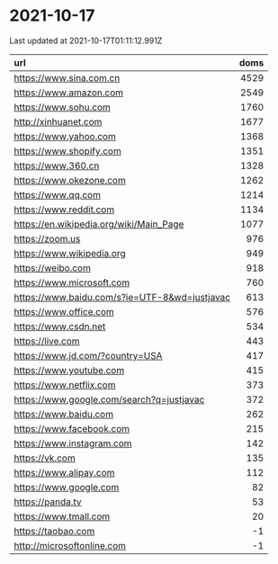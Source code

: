# 2021-10-17

<!-- BEGIN -->
Last updated at 2021-10-17T01:11:12.991Z

url | doms
:- | -:
https://www.sina.com.cn | 4529
https://www.amazon.com | 2549
https://www.sohu.com | 1760
http://xinhuanet.com | 1677
https://www.yahoo.com | 1368
https://www.shopify.com | 1351
https://www.360.cn | 1328
https://www.okezone.com | 1262
https://www.qq.com | 1214
https://www.reddit.com | 1134
https://en.wikipedia.org/wiki/Main_Page | 1077
https://zoom.us | 976
https://www.wikipedia.org | 949
https://weibo.com | 918
https://www.microsoft.com | 760
https://www.baidu.com/s?ie=UTF-8&wd=justjavac | 613
https://www.office.com | 576
https://www.csdn.net | 534
https://live.com | 443
https://www.jd.com/?country=USA | 417
https://www.youtube.com | 415
https://www.netflix.com | 373
https://www.google.com/search?q=justjavac | 372
https://www.baidu.com | 262
https://www.facebook.com | 215
https://www.instagram.com | 142
https://vk.com | 135
https://www.alipay.com | 112
https://www.google.com | 82
https://panda.tv | 53
https://www.tmall.com | 20
https://taobao.com | -1
http://microsoftonline.com | -1
<!-- END -->
